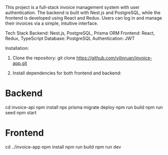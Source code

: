This project is a full-stack invoice management system with user authentication. 
The backend is built with Nest.js and PostgreSQL, while the frontend is developed using React and Redux. 
Users can log in and manage their invoices via a simple, intuitive interface.

Tech Stack
Backend: Nest.js, PostgreSQL, Prisma ORM
Frontend: React, Redux, TypeScript
Database: PostgreSQL
Authentication: JWT

Installation:
1. Clone the repository:
git clone https://github.com/yilinruan/invoice-app.git

2. Install dependencies for both frontend and backend:
# Backend
cd invoice-api
npm install
npx prisma migrate deploy 
npm run build 
npm run seed
npm start

# Frontend
cd ../invoice-app
npm install
npm run build 
npm run dev